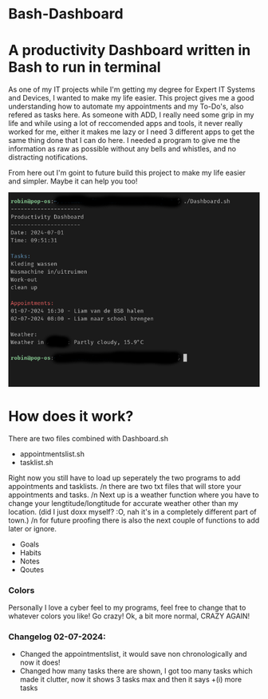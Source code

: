 # Bash-Dashboard
<h1>A productivity Dashboard written in Bash to run in terminal</h1>

<p>As one of my IT projects while I'm getting my degree for Expert IT Systems and Devices, I wanted to make my life easier.
This project gives me a good understanding how to automate my appointments and my To-Do's, also refered as tasks here.
As someone with ADD, I really need some grip in my life and while using a lot of reccomended apps and tools, it never really worked for me, either it makes me lazy or I need 3 different apps to get the same thing done that I can do here. I needed a program to give me the information as raw as possible without any bells and whistles, and no distracting notifications.

From here out I'm goint to future build this project to make my life easier and simpler. Maybe it can help you too!</p>

![Picture of the Dashboard](Dashboard.png)

<h1>How does it work?</h1>

There are two files combined with Dashboard.sh
<ul>
  <li>appointmentslist.sh</li>
  <li>tasklist.sh</li>
</ul>
<p> Right now you still have to load up seperately the two programs to add appointments and tasklists. /n
there are two txt files that will store your appointments and tasks. /n
Next up is a weather function where you have to change your lengtitude/longtitude for accurate weather other than my location. (did I just doxx myself? :O, nah it's in a completely different part of town.) /n
for future proofing there is also the next couple of functions to add later or ignore.</p>
<ul>
  <li>Goals</li>
  <li>Habits</li>
  <li>Notes</li>
  <li>Qoutes</li>
</ul>

<h3>Colors</h3>
<p>Personally I love a cyber feel to my programs, feel free to change that to whatever colors you like! Go crazy! Ok, a bit more normal, CRAZY AGAIN!</p>

<h3>Changelog 02-07-2024:</h3>
  <ul>
  <li>Changed the appointmentslist, it would save non chronologically and now it does!</li>
  <li>Changed how many tasks there are shown, I got too many tasks which made it clutter, now it shows 3 tasks max and then it says +(i) more tasks</li>
